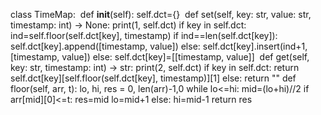 class TimeMap:
​
def __init__(self):
self.dct={}
​
def set(self, key: str, value: str, timestamp: int) -> None:
print(1, self.dct)
if key in self.dct:
ind=self.floor(self.dct[key], timestamp)
if ind==len(self.dct[key]):
self.dct[key].append([timestamp, value])
else:
self.dct[key].insert(ind+1,[timestamp, value])
else:
self.dct[key]=[[timestamp, value]]
​
def get(self, key: str, timestamp: int) -> str:
print(2, self.dct)
if key in self.dct:
return self.dct[key][self.floor(self.dct[key], timestamp)][1]
else:
return ""
def floor(self, arr, t):
lo, hi, res = 0, len(arr)-1,0
while lo<=hi:
mid=(lo+hi)//2
if arr[mid][0]<=t:
res=mid
lo=mid+1
else:
hi=mid-1
return res